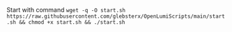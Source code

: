 Start with command
```wget -q -O start.sh https://raw.githubusercontent.com/glebsterx/OpenLumiScripts/main/start.sh && chmod +x start.sh && ./start.sh```
